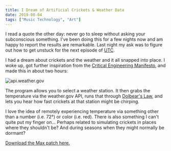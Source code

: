 ```yaml
---
title: I Dream of Artificial Crickets & Weather Data
date: 2019-08-04
tags: ["Music Technology", "Art"]
---
```


I read a quote the other day: never go to sleep without asking your subconscious something. I've been doing this for a few nights now and am happy to report the results are remarkable. Last night my ask was to figure out how to get unstuck for the next episode of [UTC](https://apodcastfornow.com).

I had a dream about crickets and the weather and it all snapped into place. I woke up, got further inspiration from the [Critical Engineering Manifesto](https://criticalengineering.org/), and made this in about two hours:

![api.weather.gov](/images/api.weather.gov.png)

The program allows you to select a weather station. It then grabs the temperature via the weather.gov API, runs that through [Dolbear's Law](https://en.wikipedia.org/wiki/Dolbear%27s_law), and lets you hear how fast crickets at that station might be chirping.

I love the idea of remotely experiencing temperature via something other than a number (i.e. 72°) or color (i.e. red). There is also something I can't quite put my finger on... Perhaps related to simulating crickets in places where they shouldn't be? And during seasons when they might normally be dormant?

[Download the Max patch here.](https://dop82cmkdnrqr.cloudfront.net/crickets.zip)
